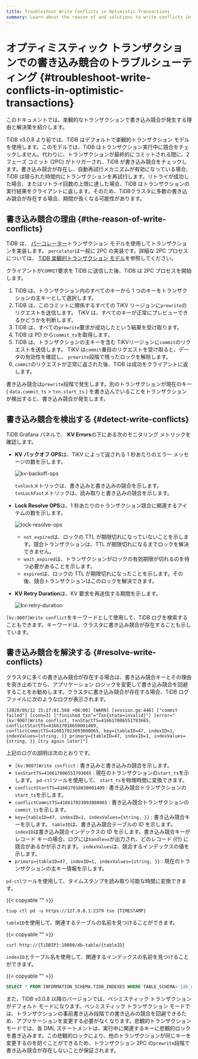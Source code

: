```yaml
---
title: Troubleshoot Write Conflicts in Optimistic Transactions
summary: Learn about the reason of and solutions to write conflicts in optimistic transactions.
---
```


# オプティミスティック トランザクションでの書き込み競合のトラブルシューティング {#troubleshoot-write-conflicts-in-optimistic-transactions}

このドキュメントでは、楽観的なトランザクションで書き込み競合が発生する理由と解決策を紹介します。

TiDB v3.0.8 より前では、TiDB はデフォルトで楽観的トランザクション モデルを使用します。このモデルでは、TiDB はトランザクション実行中に競合をチェックしません。代わりに、トランザクションが最終的にコミットされる間に、2 フェーズ コミット (2PC) がトリガーされ、TiDB が書き込み競合をチェックします。書き込み競合が存在し、自動再試行メカニズムが有効になっている場合、TiDB は限られた時間内にトランザクションを再試行します。リトライが成功した場合、またはリトライ回数の上限に達した場合、TiDB はトランザクションの実行結果をクライアントに返します。そのため、TiDBクラスタに多数の書き込み競合が存在する場合、期間が長くなる可能性があります。

## 書き込み競合の理由 {#the-reason-of-write-conflicts}

TiDB は、 [パーコレーター](https://www.usenix.org/legacy/event/osdi10/tech/full_papers/Peng.pdf)トランザクション モデルを使用してトランザクションを実装します。 `percolator`は一般に 2PC の実装です。詳細な 2PC プロセスについては、 [TiDB 楽観的トランザクション モデル](/optimistic-transaction.md)を参照してください。

クライアントが`COMMIT`要求を TiDB に送信した後、TiDB は 2PC プロセスを開始します。

1.  TiDB は、トランザクション内のすべてのキーから 1 つのキーをトランザクションの主キーとして選択します。
2.  TiDB は、このコミットに関係するすべての TiKV リージョンに`prewrite`のリクエストを送信します。 TiKV は、すべてのキーが正常にプレビューできるかどうかを判断します。
3.  TiDB は、すべての`prewrite`要求が成功したという結果を受け取ります。
4.  TiDB は PD から`commit_ts`を取得します。
5.  TiDB は、トランザクションの主キーを含む TiKVリージョンに`commit`のリクエストを送信します。 TiKV は`commit`番目のリクエストを受け取ると、データの有効性を確認し、 `prewrite`段階で残ったロックを解除します。
6.  `commit`のリクエストが正常に返された後、TiDB は成功をクライアントに返します。

書き込み競合は`prewrite`段階で発生します。別のトランザクションが現在のキー ( `data.commit_ts` &gt; `txn.start_ts` ) を書き込んでいることをトランザクションが検出すると、書き込み競合が発生します。

## 書き込み競合を検出する {#detect-write-conflicts}

TiDB Grafana パネルで、 **KV Errors**の下にある次のモニタリング メトリックを確認します。

-   **KV バックオフ OPS**は、TiKV によって返される 1 秒あたりのエラー メッセージの数を示します。

    ![kv-backoff-ops](/media/troubleshooting-write-conflict-kv-backoff-ops.png)

    `txnlock`メトリックは、書き込みと書き込みの競合を示します。 `txnLockFast`メトリックは、読み取りと書き込みの競合を示します。

-   **Lock Resolve OPS**は、1 秒あたりのトランザクション競合に関連するアイテムの数を示します。

    ![lock-resolve-ops](/media/troubleshooting-write-conflict-lock-resolve-ops.png)

    -   `not_expired`は、ロックの TTL が期限切れになっていないことを示します。競合トランザクションは、TTL が期限切れになるまでロックを解決できません。
    -   `wait_expired`は、トランザクションがロックの有効期限が切れるのを待つ必要があることを示します。
    -   `expired`は、ロックの TTL が期限切れになったことを示します。その後、競合トランザクションはこのロックを解決できます。

-   **KV Retry Duration**は、KV 要求を再送信する期間を示します。

    ![kv-retry-duration](/media/troubleshooting-write-conflict-kv-retry-duration.png)

`[kv:9007]Write conflict`をキーワードとして使用して、TiDB ログを検索することもできます。キーワードは、クラスタに書き込み競合が存在することも示しています。

## 書き込み競合を解決する {#resolve-write-conflicts}

クラスタに多くの書き込み競合が存在する場合は、書き込み競合キーとその理由を突き止めてから、アプリケーション ロジックを変更して書き込み競合を回避することをお勧めします。クラスタに書き込み競合が存在する場合、TiDB ログ ファイルに次のようなログが表示されます。

```log
[2020/05/12 15:17:01.568 +08:00] [WARN] [session.go:446] ["commit failed"] [conn=3] ["finished txn"="Txn{state=invalid}"] [error="[kv:9007]Write conflict, txnStartTS=416617006551793665, conflictStartTS=416617018650001409, conflictCommitTS=416617023093080065, key={tableID=47, indexID=1, indexValues={string, }} primary={tableID=47, indexID=1, indexValues={string, }} [try again later]"]
```

上記のログの説明は次のとおりです。

-   `[kv:9007]Write conflict` : 書き込みと書き込みの競合を示します。
-   `txnStartTS=416617006551793665` : 現在のトランザクションの`start_ts`を示します。 `pd-ctl`ツールを使用して、 `start_ts`を物理時間に変換できます。
-   `conflictStartTS=416617018650001409` : 書き込み競合トランザクションの`start_ts`を示します。
-   `conflictCommitTS=416617023093080065` : 書き込み競合トランザクションの`commit_ts`を示します。
-   `key={tableID=47, indexID=1, indexValues={string, }}` : 書き込み競合キーを示します。 `tableID`は、書き込み競合テーブルの ID を示します。 `indexID`は書き込み競合インデックスの ID を示します。書き込み競合キーがレコード キーの場合、ログには`handle=x`が出力され、どのレコード (行) に競合があるかが示されます。 `indexValues`は、競合するインデックスの値を示します。
-   `primary={tableID=47, indexID=1, indexValues={string, }}` : 現在のトランザクションの主キー情報を示します。

`pd-ctl`ツールを使用して、タイムスタンプを読み取り可能な時間に変換できます。

{{< copyable "" >}}

```shell
tiup ctl pd -u https://127.0.0.1:2379 tso {TIMESTAMP}
```

`tableID`を使用して、関連するテーブルの名前を見つけることができます。

{{< copyable "" >}}

```shell
curl http://{TiDBIP}:10080/db-table/{tableID}
```

`indexID`とテーブル名を使用して、関連するインデックスの名前を見つけることができます。

{{< copyable "" >}}

```sql
SELECT * FROM INFORMATION_SCHEMA.TIDB_INDEXES WHERE TABLE_SCHEMA='{db_name}' AND TABLE_NAME='{table_name}' AND INDEX_ID={indexID};
```

また、TiDB v3.0.8 以降のバージョンでは、ペシミスティック トランザクションがデフォルト モードになります。ペシミスティック トランザクション モードでは、トランザクションの事前書き込み段階での書き込みの競合を回避できるため、アプリケーションを変更する必要がなくなります。悲観的トランザクション モードでは、各 DML ステートメントは、実行中に関連するキーに悲観的ロックを書き込みます。この悲観的ロックにより、他のトランザクションが同じキーを変更するのを防ぐことができるため、トランザクション 2PC の`prewrite`段階で書き込み競合が存在しないことが保証されます。
